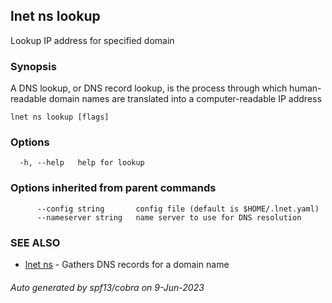 ## lnet ns lookup

Lookup IP address for specified domain

### Synopsis

A DNS lookup, or DNS record lookup, is the process 
through which human-readable domain names are 
translated into a computer-readable IP address

```
lnet ns lookup [flags]
```

### Options

```
  -h, --help   help for lookup
```

### Options inherited from parent commands

```
      --config string       config file (default is $HOME/.lnet.yaml)
      --nameserver string   name server to use for DNS resolution
```

### SEE ALSO

* [lnet ns](lnet_ns.md)	 - Gathers DNS records for a domain name

###### Auto generated by spf13/cobra on 9-Jun-2023
